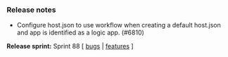 ### Release notes
<!-- Please add your release notes in the following format:
- My change description (#PR)
-->
- Configure host.json to use workflow when creating a default host.json and app is identified as a logic app. (#6810)


**Release sprint:** Sprint 88
[ [bugs](https://github.com/Azure/azure-functions-host/issues?q=is%3Aissue+milestone%3A%22Functions+Sprint+88%22+label%3Abug+is%3Aclosed) | [features](https://github.com/Azure/azure-functions-host/issues?q=is%3Aissue+milestone%3A%22Functions+Sprint+88%22+label%3Afeature+is%3Aclosed) ]